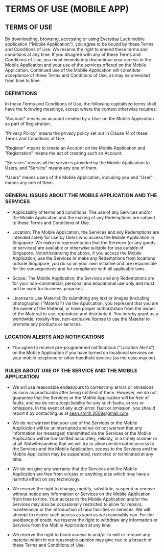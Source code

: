 <h1>TERMS OF USE (MOBILE APP)</h1>

<h2>TERMS OF USE</h2>

By downloading, browsing, accessing or using Everyday Luck mobile application (“Mobile Application”), you agree to be bound by these Terms and Conditions of Use. We reserve the right to amend these terms and conditions at any time. If you disagree with any of these Terms and Conditions of Use, you must immediately discontinue your access to the Mobile Application and your use of the services offered on the Mobile Application. Continued use of the Mobile Application will constitute acceptance of these Terms and Conditions of Use, as may be amended from time to time.

<h3>DEFINITIONS</h3>

In these Terms and Conditions of Use, the following capitalised terms shall have the following meanings, except where the context otherwise requires:

"Account" means an account created by a User on the Mobile Application as part of Registration.

"Privacy Policy" means the privacy policy set out in Clause 14 of these Terms and Conditions of Use.

"Register" means to create an Account on the Mobile Application and "Registration" means the act of creating such an Account.

"Services" means all the services provided by the Mobile Application to Users, and "Service" means any one of them.

"Users" means users of the Mobile Application, including you and "User" means any one of them.

<h3>GENERAL ISSUES ABOUT THE MOBILE APPLICATION AND THE SERVICES</h3>

- Applicability of terms and conditions: The use of any Services and/or the Mobile Application and the making of any Redemptions are subject to these Terms and Conditions of Use.

- Location: The Mobile Application, the Services and any Redemptions are intended solely for use by Users who access the Mobile Application in Singapore. We make no representation that the Services (or any goods or services) are available or otherwise suitable for use outside of Singapore. Notwithstanding the above, if you access the Mobile Application, use the Services or make any Redemptions from locations outside Singapore, you do so on your own initiative and are responsible for the consequences and for compliance with all applicable laws.

- Scope: The Mobile Application, the Services and any Redemptions are for your non-commercial, personal and educational use only and must not be used for business purposes.

- License to Use Material: By submitting any text or images (including photographs) (“Material”) via the Application, you represent that you are the owner of the Material, or have proper authorization from the owner of the Material to use, reproduce and distribute it. You hereby grant us a worldwide, royalty-free, non-exclusive license to use the Material to promote any products or services.

<h3>LOCATION ALERTS AND NOTIFICATIONS</h3>

- You agree to receive pre-programmed notifications (“Location Alerts”) on the Mobile Application if you have turned on locational services on your mobile telephone or other handheld devices (as the case may be).

<h3>RULES ABOUT USE OF THE SERVICE AND THE MOBILE APPLICATION</h3>

- We will use reasonable endeavours to correct any errors or omissions as soon as practicable after being notified of them. However, we do not guarantee that the Services or the Mobile Application will be free of faults, and we do not accept liability for any such faults, errors or omissions. In the event of any such error, fault or omission, you should report it by contacting us at sean.smith.2009@gmail.com.

- We do not warrant that your use of the Services or the Mobile Application will be uninterrupted and we do not warrant that any information (or messages) transmitted via the Services or the Mobile Application will be transmitted accurately, reliably, in a timely manner or at all. Notwithstanding that we will try to allow uninterrupted access to the Services and the Mobile Application, access to the Services and the Mobile Application may be suspended, restricted or terminated at any time.

- We do not give any warranty that the Services and the Mobile Application are free from viruses or anything else which may have a harmful effect on any technology.

- We reserve the right to change, modify, substitute, suspend or remove without notice any information or Services on the Mobile Application from time to time. Your access to the Mobile Application and/or the Services may also be occasionally restricted to allow for repairs, maintenance or the introduction of new facilities or services. We will attempt to restore such access as soon as we reasonably can. For the avoidance of doubt, we reserve the right to withdraw any information or Services from the Mobile Application at any time.

- We reserve the right to block access to and/or to edit or remove any material which in our reasonable opinion may give rise to a breach of these Terms and Conditions of Use.
